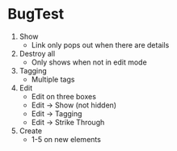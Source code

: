 # BugTest
1. Show
	- Link only pops out when there are details
2. Destroy all
	- Only shows when not in edit mode
3. Tagging
	- Multiple tags
4. Edit
	- Edit on three boxes 
	- Edit -> Show (not hidden)
	- Edit -> Tagging
	- Edit -> Strike Through
5. Create
	- 1-5 on new elements